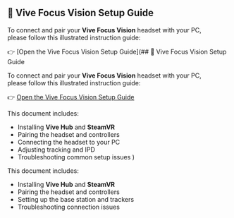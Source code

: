 ## 🥽 Vive Focus Vision Setup Guide

To connect and pair your **Vive Focus Vision** headset with your PC,  
please follow this illustrated instruction guide:

👉 [Open the Vive Focus Vision Setup Guide](## 🥽 Vive Focus Vision Setup Guide

To connect and pair your **Vive Focus Vision** headset with your PC,  
please follow this illustrated instruction guide:

👉 [Open the Vive Focus Vision Setup Guide](https://docs.google.com/document/d/1j7cTjQ0wXEaHLgbNTHS4hmGoaor2VOPr0zTbB180xyA/edit?usp=sharing)

This document includes:
- Installing **Vive Hub** and **SteamVR**
- Pairing the headset and controllers
- Connecting the headset to your PC
- Adjusting tracking and IPD
- Troubleshooting common setup issues
)

This document includes:
- Installing **Vive Hub** and **SteamVR**
- Pairing the headset and controllers
- Setting up the base station and trackers
- Troubleshooting connection issues
